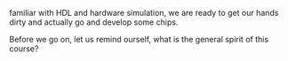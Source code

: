 
familiar with HDL and hardware simulation, we are ready to get our hands dirty and actually go and develop some chips.

Before we go on, let us remind ourself, what is the general spirit of this course?




